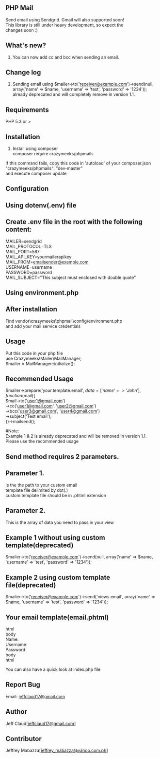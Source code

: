 ## PHP Mail
Send email using Sendgrid. Gmail will also supported soon!  
This library is still under heavy development, so expect the  
changes soon :)

## What's new?  
1. You can now add cc and bcc when sending an email.  

## Change log  
1. Sending email using $mailer->to('receiver@example.com')->send(null, array('name' => $name, 'username' => 'test', 'password' => '1234')); already deprecated and will completely remove in version 1.1.  

## Requirements
PHP 5.3 or > 

## Installation
1. Install using composer  
composer require crazymeeks/phpmails  
  
If this command fails, copy this code in 'autoload' of your composer.json  
"crazymeeks/phpmails": "dev-master"  
and execute composer update  

## Configuration

## Using dotenv(.env) file
## Create .env file in the root with the following content: 
MAILER=sendgrid  
MAIL_PROTOCOL=TLS  
MAIL_PORT=587  
MAIL_API_KEY=yourmailerapikey  
MAIL_FROM=emailsender@example.com  
USERNAME=username  
PASSWORD=password  
MAIL_SUBJECT="This subject must enclosed with double quote"

## Using environment.php
## After installation
Find vendor\crazymeeks\phpmail\config\environment.php  
and add your mail service credentials

## Usage

Put this code in your php file  
use Crazymeeks\Mailer\MailManager;  
$mailer = MailManager::initialize();  


## Recommended Usage
$mailer->prepare('your.template.email', $data = ['name' => 'John'], function($mail){  
 	$mail->to('user1@gmail.com')  
 		 ->cc('user1@gmail.com', 'user2@gmail.com')  
 		 ->bcc('user3@gmail.com', 'user4@gmail.com')  
 		 ->subject('Test email');  
 })->mailsend();


#Note:  
Example 1 & 2 is already deprecated and will be removed in version 1.1. Please use the recommended usage
 
## Send method requires 2 parameters.  
## Parameter 1.
is the the path to your custom email  
template file delimited by dot(.)  
custom template file should be in .phtml extension  

## Parameter 2.
This is the array of data you need to pass in your view  

## Example 1 without using custom template(deprecated)
$mailer->to('receiver@example.com')->send(null, array('name' => $name, 'username' => 'test', 'password' => '1234'));

## Example 2 using custom template file(deprecated)
$mailer->to('receiver@example.com')->send('views.email', array('name' => $name, 'username' => 'test', 'password' => '1234'));



## Your email template(email.phtml)
html  
body  
	Name: <?php echo $name;?>  
	Username: <?php echo $username;?>  
	Password: <?php echo $password;?>  
body  
html  

You can also have a quick look at index.php file

## Report Bug
Email: jeffclaud17@gmail.com

## Author
Jeff Claud[jeffclaud17@gmail.com]

## Contributor
Jeffrey Mabazza[jeffrey_mabazza@yahoo.com.ph]